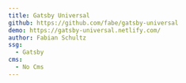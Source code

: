 ```yaml
---
title: Gatsby Universal
github: https://github.com/fabe/gatsby-universal
demo: https://gatsby-universal.netlify.com/
author: Fabian Schultz
ssg:
  - Gatsby
cms:
  - No Cms
---
```

